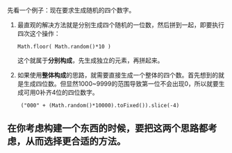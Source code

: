 先看一个例子：现在要求生成随机的四个数字。  
1. 最直观的解决方法就是分别生成四个随机的一位数，然后拼到一起，即要执行四次这个操作：

    ```
    Math.floor( Math.random()*10 )
    ```

    这个就属于**分别构成**，先生成独立的元素，再拼起来。
    
2. 如果使用**整体构成**的思路，就需要直接生成一个整体的四个数。首先想到的就是生成四位数。但显然1000~9999的范围导致第一位不会出现0，所以就要生成可用0补齐4位的四位数字。

    ```
     ("000" + (Math.random()*10000).toFixed()).slice(-4)
    ```

## 在你考虑构建一个东西的时候，要把这两个思路都考虑，从而选择更合适的方法。  
